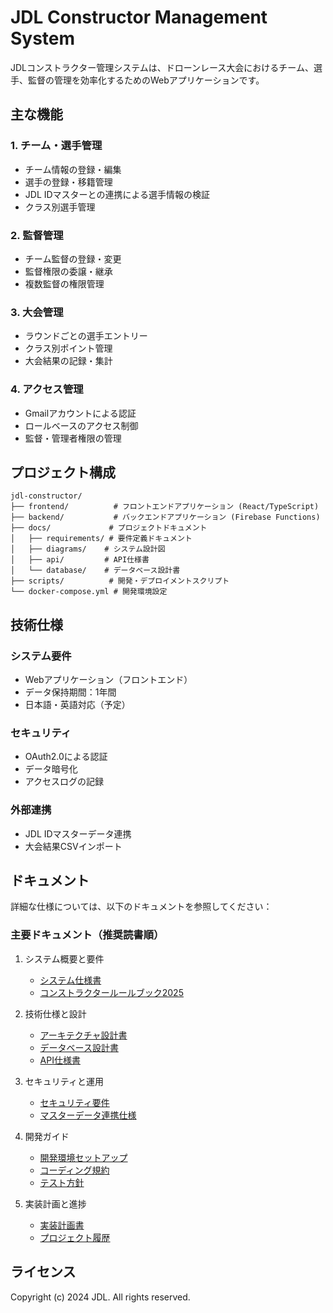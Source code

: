 # JDL Constructor Management System

JDLコンストラクター管理システムは、ドローンレース大会におけるチーム、選手、監督の管理を効率化するためのWebアプリケーションです。

## 主な機能

### 1. チーム・選手管理
- チーム情報の登録・編集
- 選手の登録・移籍管理
- JDL IDマスターとの連携による選手情報の検証
- クラス別選手管理

### 2. 監督管理
- チーム監督の登録・変更
- 監督権限の委譲・継承
- 複数監督の権限管理

### 3. 大会管理
- ラウンドごとの選手エントリー
- クラス別ポイント管理
- 大会結果の記録・集計

### 4. アクセス管理
- Gmailアカウントによる認証
- ロールベースのアクセス制御
- 監督・管理者権限の管理

## プロジェクト構成

```
jdl-constructor/
├── frontend/          # フロントエンドアプリケーション (React/TypeScript)
├── backend/           # バックエンドアプリケーション (Firebase Functions)
├── docs/             # プロジェクトドキュメント
│   ├── requirements/ # 要件定義ドキュメント
│   ├── diagrams/    # システム設計図
│   ├── api/         # API仕様書
│   └── database/    # データベース設計書
├── scripts/          # 開発・デプロイメントスクリプト
└── docker-compose.yml # 開発環境設定
```

## 技術仕様

### システム要件
- Webアプリケーション（フロントエンド）
- データ保持期間：1年間
- 日本語・英語対応（予定）

### セキュリティ
- OAuth2.0による認証
- データ暗号化
- アクセスログの記録

### 外部連携
- JDL IDマスターデータ連携
- 大会結果CSVインポート

## ドキュメント
詳細な仕様については、以下のドキュメントを参照してください：

### 主要ドキュメント（推奨読書順）

1. システム概要と要件
   - [システム仕様書](docs/requirements/constructor-management-system.md)
   - [コンストラクタールールブック2025](docs/requirements/constructor-rulebook-2025.md)

2. 技術仕様と設計
   - [アーキテクチャ設計書](docs/architecture/README.md)
   - [データベース設計書](docs/database/README.md)
   - [API仕様書](docs/api/README.md)

3. セキュリティと運用
   - [セキュリティ要件](docs/requirements/security-requirements.md)
   - [マスターデータ連携仕様](docs/requirements/master-data-integration.md)

4. 開発ガイド
   - [開発環境セットアップ](docs/development/setup.md)
   - [コーディング規約](docs/development/coding-guidelines.md)
   - [テスト方針](docs/development/testing-guidelines.md)

5. 実装計画と進捗
   - [実装計画書](docs/implementation-plan.md)
   - [プロジェクト履歴](docs/project-history.md)

## ライセンス
Copyright (c) 2024 JDL. All rights reserved.